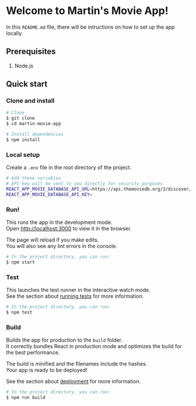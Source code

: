 # Welcome to Martin's Movie App!

In this `README.md` file, there will be intructions on how to set up the app locally.

## Prerequisites

1. Node.js

## Quick start

### Clone and install

```sh
# Clone
$ git clone
$ cd martin-movie-app

# Install dependencies
$ npm install
```

### Local setup

Create a `.env` file in the root directory of the project.

```sh
# Add these variables
# API key will be sent to you directly for security purposes
REACT_APP_MOVIE_DATABASE_API_URL=https://api.themoviedb.org/3/discover/movie?api_key=
REACT_APP_MOVIE_DATABASE_API_KEY=
```

### Run!

This runs the app in the development mode.\
Open [http://localhost:3000](http://localhost:3000) to view it in the browser.

The page will reload if you make edits.\
You will also see any lint errors in the console.

```sh
# In the project directory, you can run:
$ npm start
```

### Test

This launches the test runner in the interactive watch mode.\
See the section about [running tests](https://facebook.github.io/create-react-app/docs/running-tests) for more information.

```sh
# In the project directory, you can run:
$ npm test
```

### Build

Builds the app for production to the `build` folder.\
It correctly bundles React in production mode and optimizes the build for the best performance.

The build is minified and the filenames include the hashes.\
Your app is ready to be deployed!

See the section about [deployment](https://facebook.github.io/create-react-app/docs/deployment) for more information.

```sh
# In the project directory, you can run:
$ npm run build
```

